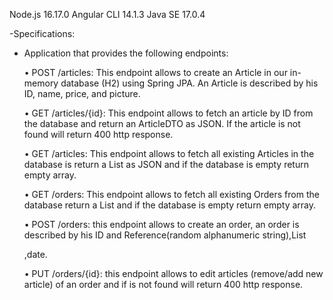 Node.js	16.17.0
Angular CLI		14.1.3
Java SE	17.0.4

-Specifications:

- Application that provides the following endpoints:

  •	POST /articles: This endpoint allows to create an Article in our in-memory database (H2) using Spring JPA.
    An Article is described by his ID, name, price, and picture.
  
  •	GET /articles/{id}: This endpoint allows to fetch an article by ID from the database and return an ArticleDTO as JSON.
    If the article is not found will return 400 http response.
  
  •	GET /articles: This endpoint allows to fetch all existing Articles in the database is return a List<ArticleDTO> as JSON and
    if the database is empty return empty array.
  
  •	GET /orders: This endpoint allows to fetch all existing Orders from the database return a List<OrderDto> and
    if the database is empty return empty array.
  
  •	POST /orders: this endpoint allows to create an order, an order is described by his ID and 
  Reference(random alphanumeric string),List<Article>,date.
  
  •	PUT /orders/{id}: this endpoint allows to edit articles (remove/add new article) of an order and
    if is not found will return 400 http response.
